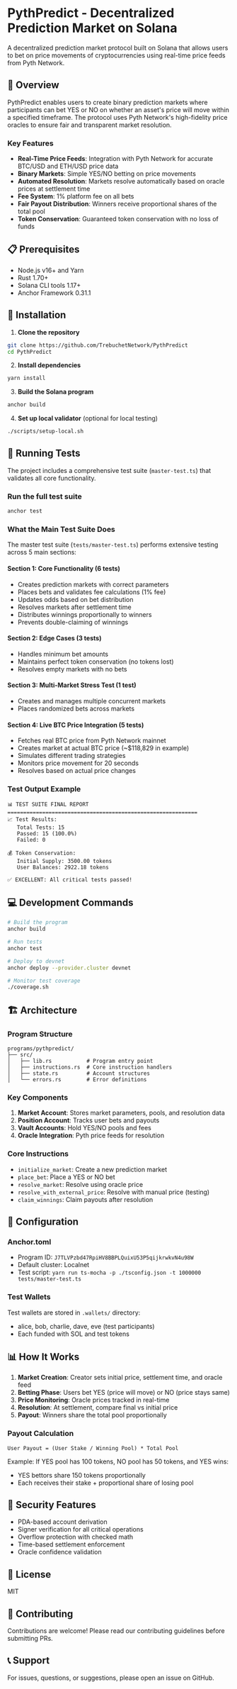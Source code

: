 # PythPredict - Decentralized Prediction Market on Solana

A decentralized prediction market protocol built on Solana that allows users to bet on price movements of cryptocurrencies using real-time price feeds from Pyth Network.

## 🎯 Overview

PythPredict enables users to create binary prediction markets where participants can bet YES or NO on whether an asset's price will move within a specified timeframe. The protocol uses Pyth Network's high-fidelity price oracles to ensure fair and transparent market resolution.

### Key Features

- **Real-Time Price Feeds**: Integration with Pyth Network for accurate BTC/USD and ETH/USD price data
- **Binary Markets**: Simple YES/NO betting on price movements
- **Automated Resolution**: Markets resolve automatically based on oracle prices at settlement time
- **Fee System**: 1% platform fee on all bets
- **Fair Payout Distribution**: Winners receive proportional shares of the total pool
- **Token Conservation**: Guaranteed token conservation with no loss of funds

## 📋 Prerequisites

- Node.js v16+ and Yarn
- Rust 1.70+
- Solana CLI tools 1.17+
- Anchor Framework 0.31.1

## 🚀 Installation

1. **Clone the repository**
```bash
git clone https://github.com/TrebuchetNetwork/PythPredict
cd PythPredict
```

2. **Install dependencies**
```bash
yarn install
```

3. **Build the Solana program**
```bash
anchor build
```

4. **Set up local validator** (optional for local testing)
```bash
./scripts/setup-local.sh
```

## 🧪 Running Tests

The project includes a comprehensive test suite (`master-test.ts`) that validates all core functionality.

### Run the full test suite
```bash
anchor test
```

### What the Main Test Suite Does

The master test suite (`tests/master-test.ts`) performs extensive testing across 5 main sections:

#### Section 1: Core Functionality (6 tests)
- Creates prediction markets with correct parameters
- Places bets and validates fee calculations (1% fee)
- Updates odds based on bet distribution
- Resolves markets after settlement time
- Distributes winnings proportionally to winners
- Prevents double-claiming of winnings

#### Section 2: Edge Cases (3 tests)  
- Handles minimum bet amounts
- Maintains perfect token conservation (no tokens lost)
- Resolves empty markets with no bets

#### Section 3: Multi-Market Stress Test (1 test)
- Creates and manages multiple concurrent markets
- Places randomized bets across markets

#### Section 4: Live BTC Price Integration (5 tests)
- Fetches real BTC price from Pyth Network mainnet
- Creates market at actual BTC price (~$118,829 in example)
- Simulates different trading strategies
- Monitors price movement for 20 seconds
- Resolves based on actual price changes

### Test Output Example
```
📊 TEST SUITE FINAL REPORT
============================================================
📈 Test Results:
   Total Tests: 15
   Passed: 15 (100.0%)
   Failed: 0

💰 Token Conservation:
   Initial Supply: 3500.00 tokens
   User Balances: 2922.18 tokens

✅ EXCELLENT: All critical tests passed!
```

## 💻 Development Commands

```bash
# Build the program
anchor build

# Run tests
anchor test

# Deploy to devnet
anchor deploy --provider.cluster devnet

# Monitor test coverage
./coverage.sh
```

## 🏗️ Architecture

### Program Structure
```
programs/pythpredict/
├── src/
│   ├── lib.rs           # Program entry point
│   ├── instructions.rs  # Core instruction handlers
│   ├── state.rs         # Account structures
│   └── errors.rs        # Error definitions
```

### Key Components

1. **Market Account**: Stores market parameters, pools, and resolution data
2. **Position Account**: Tracks user bets and payouts
3. **Vault Accounts**: Hold YES/NO pools and fees
4. **Oracle Integration**: Pyth price feeds for resolution

### Core Instructions

- `initialize_market`: Create a new prediction market
- `place_bet`: Place a YES or NO bet
- `resolve_market`: Resolve using oracle price
- `resolve_with_external_price`: Resolve with manual price (testing)
- `claim_winnings`: Claim payouts after resolution

## 🔧 Configuration

### Anchor.toml
- Program ID: `J7TLVPzbd47RpiHV8BBPLQuixU53P5qijkrwkvN4u98W`
- Default cluster: Localnet
- Test script: `yarn run ts-mocha -p ./tsconfig.json -t 1000000 tests/master-test.ts`

### Test Wallets
Test wallets are stored in `.wallets/` directory:
- alice, bob, charlie, dave, eve (test participants)
- Each funded with SOL and test tokens

## 📊 How It Works

1. **Market Creation**: Creator sets initial price, settlement time, and oracle feed
2. **Betting Phase**: Users bet YES (price will move) or NO (price stays same)
3. **Price Monitoring**: Oracle prices tracked in real-time
4. **Resolution**: At settlement, compare final vs initial price
5. **Payout**: Winners share the total pool proportionally

### Payout Calculation
```
User Payout = (User Stake / Winning Pool) * Total Pool
```

Example: If YES pool has 100 tokens, NO pool has 50 tokens, and YES wins:
- YES bettors share 150 tokens proportionally
- Each receives their stake + proportional share of losing pool

## 🔐 Security Features

- PDA-based account derivation
- Signer verification for all critical operations
- Overflow protection with checked math
- Time-based settlement enforcement
- Oracle confidence validation

## 📝 License

MIT

## 🤝 Contributing

Contributions are welcome! Please read our contributing guidelines before submitting PRs.

## 📞 Support

For issues, questions, or suggestions, please open an issue on GitHub.